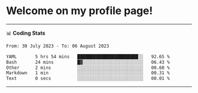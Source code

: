 # Welcome on my profile page!
<!-- print(("dralla"[::-1]+"s").capitalize()) -->

<!-- ---
👨🏻‍💻 **Busy With**
* Learning new Skills.
* Building small Projects.
* Being helpful. -->

---
📊 **Coding Stats**
<!--START_SECTION:waka-->

```txt
From: 30 July 2023 - To: 06 August 2023

YAML       5 hrs 54 mins   ███████████████████████░░   92.65 %
Bash       24 mins         █▓░░░░░░░░░░░░░░░░░░░░░░░   06.43 %
Other      2 mins          ░░░░░░░░░░░░░░░░░░░░░░░░░   00.60 %
Markdown   1 min           ░░░░░░░░░░░░░░░░░░░░░░░░░   00.31 %
Text       0 secs          ░░░░░░░░░░░░░░░░░░░░░░░░░   00.01 %
```

<!--END_SECTION:waka-->
---
